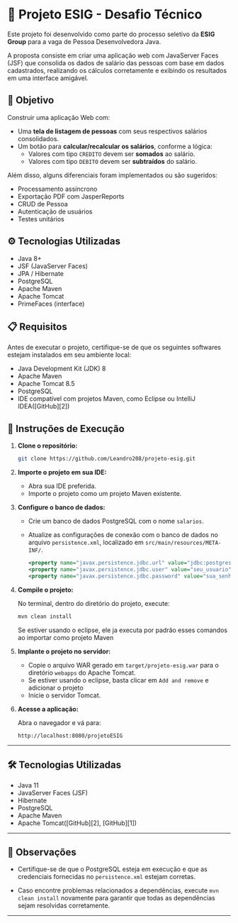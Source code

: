 
# 🧩 Projeto ESIG - Desafio Técnico

Este projeto foi desenvolvido como parte do processo seletivo da **ESIG Group** para a vaga de Pessoa Desenvolvedora Java.

A proposta consiste em criar uma aplicação web com JavaServer Faces (JSF) que consolida os dados de salário das pessoas com base em dados cadastrados, realizando os cálculos corretamente e exibindo os resultados em uma interface amigável.

## 📌 Objetivo

Construir uma aplicação Web com:
- Uma **tela de listagem de pessoas** com seus respectivos salários consolidados.
- Um botão para **calcular/recalcular os salários**, conforme a lógica:
  - Valores com tipo `CREDITO` devem ser **somados** ao salário.
  - Valores com tipo `DEBITO` devem ser **subtraídos** do salário.

Além disso, alguns diferenciais foram implementados ou são sugeridos:
- Processamento assíncrono
- Exportação PDF com JasperReports
- CRUD de Pessoa
- Autenticação de usuários
- Testes unitários

## ⚙️ Tecnologias Utilizadas

- Java 8+
- JSF (JavaServer Faces)
- JPA / Hibernate
- PostgreSQL
- Apache Maven
- Apache Tomcat
- PrimeFaces (interface)


## 📋 Requisitos

Antes de executar o projeto, certifique-se de que os seguintes softwares estejam instalados em seu ambiente local:

* Java Development Kit (JDK) 8
* Apache Maven
* Apache Tomcat 8.5
* PostgreSQL
* IDE compatível com projetos Maven, como Eclipse ou IntelliJ IDEA([GitHub][2])


## 🚀 Instruções de Execução

1. **Clone o repositório:**

   ```bash
   git clone https://github.com/Leandro208/projeto-esig.git
   ```



2. **Importe o projeto em sua IDE:**

   * Abra sua IDE preferida.
   * Importe o projeto como um projeto Maven existente.

3. **Configure o banco de dados:**

   * Crie um banco de dados PostgreSQL com o nome  `salarios`.
   * Atualize as configurações de conexão com o banco de dados no arquivo `persistence.xml`, localizado em `src/main/resources/META-INF/`.

     ```xml
     <property name="javax.persistence.jdbc.url" value="jdbc:postgresql://localhost:5432/salarios"/>
     <property name="javax.persistence.jdbc.user" value="seu_usuario"/>
     <property name="javax.persistence.jdbc.password" value="sua_senha"/>
     ```

4. **Compile o projeto:**

   No terminal, dentro do diretório do projeto, execute:

   ```bash
   mvn clean install
   ```
   Se estiver usando o eclipse, ele ja executa por padrão esses comandos ao importar como projeto Maven  


5. **Implante o projeto no servidor:**

   * Copie o arquivo WAR gerado em `target/projeto-esig.war` para o diretório `webapps` do Apache Tomcat.
   * Se estiver usando o eclipse, basta clicar em `Add and remove` e adicionar o projeto
   * Inicie o servidor Tomcat.

6. **Acesse a aplicação:**

   Abra o navegador e vá para:

     ```
   http://localhost:8080/projetoESIG
   ``` 



---

## 🛠️ Tecnologias Utilizadas

* Java 11
* JavaServer Faces (JSF)
* Hibernate
* PostgreSQL
* Apache Maven
* Apache Tomcat([GitHub][2], [GitHub][1])

---

## 📄 Observações

* Certifique-se de que o PostgreSQL esteja em execução e que as credenciais fornecidas no `persistence.xml` estejam corretas.

* Caso encontre problemas relacionados a dependências, execute `mvn clean install` novamente para garantir que todas as dependências sejam resolvidas corretamente.

---

